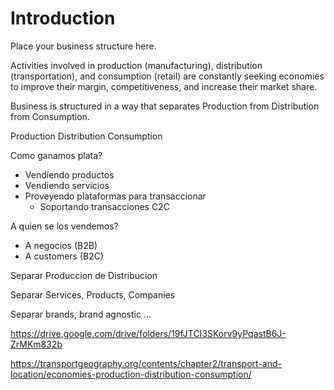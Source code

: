 # Introduction

Place your business structure here.

Activities involved in production (manufacturing), distribution (transportation), and consumption (retail) are constantly seeking economies to improve their margin, competitiveness, and increase their market share.

Business is structured in a way that separates Production from Distribution from Consumption.

Production
Distribution
Consumption 

Como ganamos plata?
- Vendiendo productos
- Vendiendo servicios
- Proveyendo plataformas para transaccionar
    - Soportando transacciones C2C

A quien se los vendemos? 
- A negocios (B2B)
- A customers (B2C)


<!-- 
    B2B: Business to Business. Negocio entre empresas.
    B2C: Business to Consumer. Negocios que tienen al consumido como cliente.
    B2B2C: Business to Business to Consumer. Empresas que integran las ofertas de otras empresas, dentro de la suya propia.
    B2G: Business To Government. Empresas con actividad enfocada a que sus clientes sean gobiernos.
    B2I: Business To Investor. Negocios que prestan servicios a inversores.
    B2E: Business To Employee. Estrategia que trata de demostrar a los empleados actuales y potenciales que la empresa que se promueve es el mejor entorno de trabajo.
    C2C: Consumer To Consumer. Relaciones entre consumidores, facilitan transacciones entre particulares.
    C2B: Consumer To Business. El particular, como consumidor, crea valor para la empresa. Así los usuarios prestan servicio a las compañías. 

    https://www.orienteed.com/es/b2b-b2c-b2b2c-c2c-c2b-lo-entiendes
-->


Separar Produccion de Distribucion

Separar Services, Products, Companies 

Separar brands, brand agnostic ...

https://drive.google.com/drive/folders/19fJTCI3SKorv9yPqastB6J-ZrMKm832b

https://transportgeography.org/contents/chapter2/transport-and-location/economies-production-distribution-consumption/